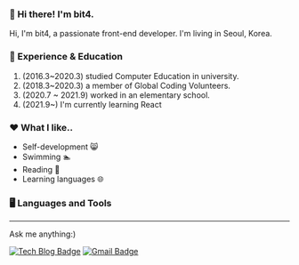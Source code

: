 ### 🙋 Hi there! I'm bit4.

Hi, I'm bit4, a passionate front-end developer. I'm living in Seoul, Korea. 

### 🎍 Experience & Education
1. (2016.3~2020.3) studied Computer Education in university.
2. (2018.3~2020.3) a member of Global Coding Volunteers.
3. (2020.7 ~ 2021.9) worked in an elementary school.
4. (2021.9~) I'm currently learning React

### ❤️ What I like..
* Self-development 😸
* Swimming 🏊
* Reading 📖
* Learning languages 🌐

### 🖥️ Languages and Tools
---

Ask me anything:)

[![Tech Blog Badge](http://img.shields.io/badge/-Tech%20blog-black?style=flat-square&logo=github&link=https://velog.io/@devbit4)](https://velog.io/@devbit4) [![Gmail Badge](https://img.shields.io/badge/Gmail-d14836?style=flat-square&logo=Gmail&logoColor=white&link=mailto:snugyun01@gmail.com)](mailto:devbit4gmail.com) 

